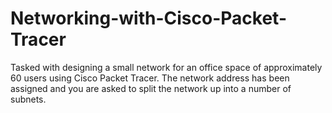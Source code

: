# Networking-with-Cisco-Packet-Tracer

Tasked with designing a small network for an office space of approximately 60 users using Cisco Packet Tracer. The network address has been assigned and you are asked to split the network up into a number of subnets.
